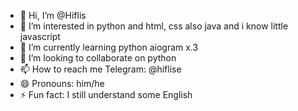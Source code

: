 - 👋 Hi, I’m @Hiflis
- 👀 I’m interested in python and html, css also java and i know little javascript
- 🌱 I’m currently learning python aiogram x.3
- 💞️ I’m looking to collaborate on python
- 📫 How to reach me Telegram: @hiflise
- 😄 Pronouns: him/he
- ⚡ Fun fact: I still understand some English

<!---
Hiflis/Hiflis is a ✨ special ✨ repository because its `README.md` (this file) appears on your GitHub profile.
You can click the Preview link to take a look at your changes.
--->
